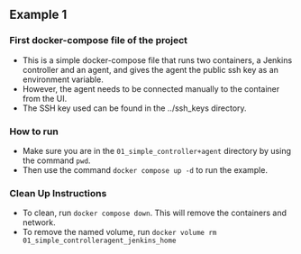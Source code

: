 ## Example 1
### First docker-compose file of the project 
* This is a simple docker-compose file that runs two containers, a Jenkins controller and an agent, and gives the agent the public ssh key as an environment variable.
* However, the agent needs to be connected manually to the container from the UI.
* The SSH key used can be found in the ../ssh_keys directory.
### How to run 
* Make sure you are in the `01_simple_controller+agent` directory by using the command `pwd`. 
* Then use the command `docker compose up -d` to run the example.
### Clean Up Instructions 
* To clean, run `docker compose down`. This will remove the containers and network.
* To remove the named volume, run `docker volume rm 01_simple_controlleragent_jenkins_home` 
